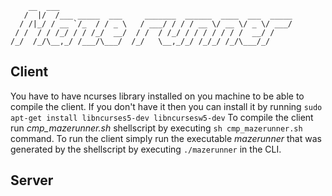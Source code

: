         __  ___
       /  |/  /___ _____  ___     _______  ______  ____  ___  _____
      / /|_/ / __ `/_  / / _ \   / ___/ / / / __ \/ __ \/ _ \/ ___/
     / /  / / /_/ / / /_/  __/  / /  / /_/ / / / / / / /  __/ /
    /_/  /_/\__,_/ /___/\___/  /_/   \__,_/_/ /_/_/ /_/\___/_/


## Client
You have to have ncurses library installed on you machine to be able to compile the client. If you don't have it then you can install it by running `sudo apt-get install libncurses5-dev libncursesw5-dev`
To compile the client run *cmp_mazerunner.sh* shellscript by executing `sh cmp_mazerunner.sh` command.
To run the client simply run the executable *mazerunner* that was generated by the shellscript by executing `./mazerunner` in the CLI.

## Server
